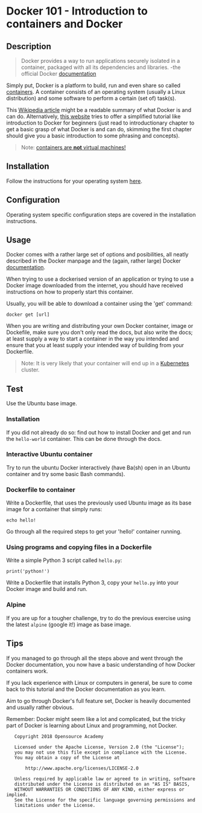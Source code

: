 # Docker 101 - Introduction to containers and Docker

## Description
> Docker provides a way to run applications securely isolated in a container, packaged with all its dependencies and libraries. -the official Docker [documentation](https://docs.docker.com/)

Simply put, Docker is a platform to build, run and even share so called [containers](https://en.wikipedia.org/wiki/Operating-system-level_virtualization). A container consists of an operating system (usually a Linux distribution) and some software to perform a certain (set of) task(s).

This [Wikipedia article](https://en.wikipedia.org/wiki/Docker_\(software) might be a readable summary of what Docker is and can do. Alternatively, [this website](https://docker-curriculum.com/) tries to offer a simplified tutorial like introduction to Docker for beginners (just read to introductionary chapter to get a basic grasp of what Docker is and can do, skimming the first chapter should give you a basic introduction to some phrasing and concepts).

> Note: [containers are __not__ virtual machines!](https://blog.docker.com/2016/03/containers-are-not-vms/)

## Installation
Follow the instructions for your operating system [here](https://www.docker.com/get-docker).

## Configuration
Operating system specific configuration steps are covered in the installation instructions.

## Usage

Docker comes with a rather large set of options and posibilities, all neatly described in the Docker manpage and the (again, rather large) Docker [documentation](https://docs.docker.com/).

When trying to use a dockerised version of an application or trying to use a Docker image downloaded from the internet, you should have received instructions on how to properly start this container.

Usually, you will be able to download a container using the 'get' command:
```
docker get [url]
```

When you are writing and distributing your own Docker container, image or Dockefile, make sure you don't only read the docs, but also write the docs; at least supply a way to start a container in the way you intended and ensure that you at least supply your intended way of building from your Dockerfile.

> Note: It is very likely that your container will end up in a [Kubernetes](https://kubernetes.io/) cluster.

## Test

Use the Ubuntu base image.
### Installation
If you did not already do so: find out how to install Docker and get and run the `hello-world` container. This can be done through the docs.
### Interactive Ubuntu container
Try to run the ubuntu Docker interactively (have Ba(sh) open in an Ubuntu container and try some basic Bash commands).
### Dockerfile to container
Write a Dockerfile, that uses the previously used Ubuntu image as its base image for a container that simply runs:
```
echo hello!
```
Go through all the required steps to get your 'hello!' container running.
### Using programs and copying files in a Dockerfile
Write a simple Python 3 script called `hello.py`:
```
print('python!')
```

Write a Dockerfile that installs Python 3, copy your `hello.py` into your Docker image and build and run.
### Alpine
If you are up for a tougher challenge, try to do the previous exercise using the latest `alpine` (google it!) image as base image.

## Tips
If you managed to go through all the steps above and went through the Docker documentation, you now have a basic understanding of how Docker containers work.

If you lack experience with Linux or computers in general, be sure to come back to this tutorial and the Docker documentation as you learn.

Aim to go through Docker's full feature set, Docker is heavily documented and usually rather obvious. 

Remember: Docker might seem like a lot and complicated, but the tricky part of Docker is learning about Linux and programming, not Docker.

```
   Copyright 2018 Opensource Academy

   Licensed under the Apache License, Version 2.0 (the "License");
   you may not use this file except in compliance with the License.
   You may obtain a copy of the License at

       http://www.apache.org/licenses/LICENSE-2.0

   Unless required by applicable law or agreed to in writing, software
   distributed under the License is distributed on an "AS IS" BASIS,
   WITHOUT WARRANTIES OR CONDITIONS OF ANY KIND, either express or implied.
   See the License for the specific language governing permissions and
   limitations under the License.
```
